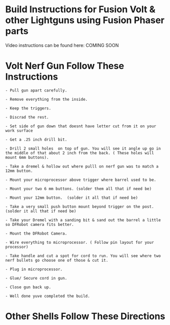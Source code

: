 # Build Instructions for Fusion Volt & other Lightguns using Fusion Phaser parts

 Video instructions can be found here: COMING SOON

# Volt Nerf Gun Follow These Instructions

    - Pull gun apart carefully.

    - Remove everything from the inside.

    - Keep the triggers.

    - Discrad the rest.

    - Set side of gun down that doesnt have letter cut from it on your work surface

    - Get a .25 inch drill bit.

    - Drill 2 small holes  on top of gun. You will see it angle up go in the middle of that about 2 inch from the back. ( These holes will mount 6mm buttons).

    - Take a dremel & hollow out where pulll on nerf gun was to match a 12mm button.

    - Mount your microprocessor above trigger where barrel used to be.

    - Mount your two 6 mm buttons. (solder them all that if need be)

    - Mount your 12mm button.  (solder it all that if need be)

    - Take a very small push button mount beyond trigger on the post.  (solder it all that if need be)

    - Take your Dremel with a sanding bit & sand out the barrel a little so DFRobot camera fits better. 

    - Mount the DFRobot Camera.

    - Wire everything to microprocessor. ( Follow pin layout for your processor)

    - Take handle and cut a spot for cord to run. You will see where two nerf bullets go choose one of those & cut it.

    - Plug in microprocessor.

    - Glue/ Secure cord in gun.

    - Close gun back up. 
    
    - Well done yuve completed the build.


# Other Shells Follow These Directions

